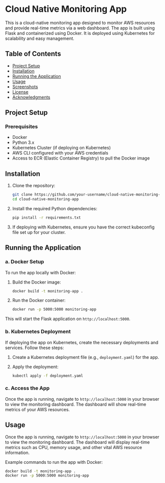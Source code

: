 # Cloud Native Monitoring App

This is a cloud-native monitoring app designed to monitor AWS resources and provide real-time metrics via a web dashboard. The app is built using Flask and containerized using Docker. It is deployed using Kubernetes for scalability and easy management.

## Table of Contents
- [Project Setup](#project-setup)
- [Installation](#installation)
- [Running the Application](#running-the-application)
- [Usage](#usage)
- [Screenshots](#screenshots)
- [License](#license)
- [Acknowledgments](#acknowledgments)

## Project Setup

### Prerequisites

- Docker
- Python 3.x
- Kubernetes Cluster (if deploying on Kubernetes)
- AWS CLI configured with your AWS credentials
- Access to ECR (Elastic Container Registry) to pull the Docker image

## Installation

1. Clone the repository:

    ```bash
    git clone https://github.com/your-username/cloud-native-monitoring-app.git
    cd cloud-native-monitoring-app
    ```

2. Install the required Python dependencies:

    ```bash
    pip install -r requirements.txt
    ```

3. If deploying with Kubernetes, ensure you have the correct kubeconfig file set up for your cluster.

## Running the Application

### a. **Docker Setup**

To run the app locally with Docker:

1. Build the Docker image:

    ```bash
    docker build -t monitoring-app .
    ```

2. Run the Docker container:

    ```bash
    docker run -p 5000:5000 monitoring-app
    ```

This will start the Flask application on `http://localhost:5000`.

### b. **Kubernetes Deployment**

If deploying the app on Kubernetes, create the necessary deployments and services. Follow these steps:

1. Create a Kubernetes deployment file (e.g., `deployment.yaml`) for the app.
2. Apply the deployment:

    ```bash
    kubectl apply -f deployment.yaml
    ```

### c. **Access the App**

Once the app is running, navigate to `http://localhost:5000` in your browser to view the monitoring dashboard. The dashboard will show real-time metrics of your AWS resources.

## Usage

Once the app is running, navigate to `http://localhost:5000` in your browser to view the monitoring dashboard. The dashboard will display real-time metrics such as CPU, memory usage, and other vital AWS resource information.

Example commands to run the app with Docker:

```bash
docker build -t monitoring-app .
docker run -p 5000:5000 monitoring-app

